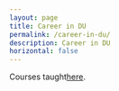 ```yaml
---
layout: page
title: Career in DU
permalink: /career-in-du/
description: Career in DU
horizontal: false
---
```


Courses taught[here](/_pages/courses-taught.md).